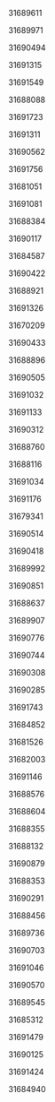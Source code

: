 31689611

31689971

31690494

31691315

31691549

31688088

31691723

31691311

31690562

31691756

31681051

31691081

31688384

31690117

31684587

31690422

31688921

31691326

31670209

31690433

31688896

31690505

31691032

31691133

31690312

31688760

31688116

31691034

31691176

31679341

31690514

31690418

31689992

31690851

31688637

31689907

31690776

31690744

31690308

31690285

31691743

31684852

31681526

31682003

31691146

31688576

31688604

31688355

31688132

31690879

31688353

31690291

31688456

31689736

31690703

31691046

31690570

31689545

31685312

31691479

31690125

31691424

31684940

